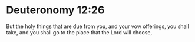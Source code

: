 # Deuteronomy 12:26

But the holy things that are due from you, and your vow offerings, you shall take, and you shall go to the place that the Lord will choose,

